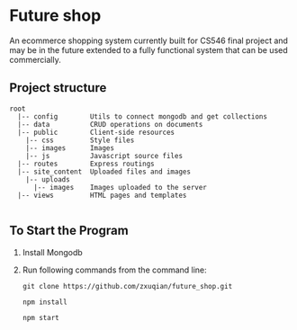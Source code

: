 # Future shop

An ecommerce shopping system currently built for CS546 final project and may be in the future extended to a fully functional system that can be used commercially.

## Project structure

```
root
  |-- config        Utils to connect mongodb and get collections
  |-- data          CRUD operations on documents
  |-- public        Client-side resources
    |-- css         Style files
    |-- images      Images
    |-- js          Javascript source files
  |-- routes        Express routings
  |-- site_content  Uploaded files and images
    |-- uploads
      |-- images    Images uploaded to the server
  |-- views         HTML pages and templates
  
```

## To Start the Program

1. Install Mongodb
2. Run following commands from the command line:

    ``` Shell
    git clone https://github.com/zxuqian/future_shop.git

    npm install

    npm start
    ```